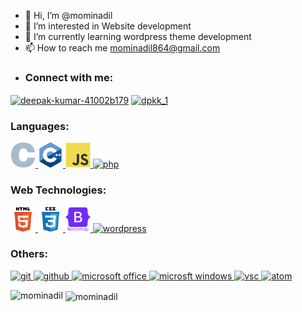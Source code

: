 - 👋 Hi, I’m @mominadil
- 👀 I’m interested in Website development 
- 🌱 I’m currently learning wordpress theme development
- 📫 How to reach me mominadil864@gmail.com
- <h3 align="left">Connect with me:</h3>
<p align="left">
<a href="https://linkedin.com/in/deepak-kumar-41002b179" target="blank"><img align="center" src="https://cdn.jsdelivr.net/npm/simple-icons@3.0.1/icons/linkedin.svg" alt="deepak-kumar-41002b179" height="30" width="40" /></a>
 <a href="https://instagram.com/dpkk_1" target="blank"><img align="center" src="https://cdn.jsdelivr.net/npm/simple-icons@3.0.1/icons/instagram.svg" alt="dpkk_1" height="30" width="40" /></a>
</p>

<h3 align="left">Languages:</h3>
<p align="left"> 
  <a href="https://www.cprogramming.com/" target="_blank"> <img src="https://raw.githubusercontent.com/devicons/devicon/master/icons/c/c-original.svg" alt="c" width="40" height="40"/> </a>
   <a href="https://www.w3schools.com/cpp/" target="_blank"> <img src="https://raw.githubusercontent.com/devicons/devicon/master/icons/cplusplus/cplusplus-original.svg" alt="cplusplus" width="40" height="40"/> </a> 
   <a href="https://developer.mozilla.org/en-US/docs/Web/JavaScript" target="_blank"> <img src="https://raw.githubusercontent.com/devicons/devicon/master/icons/javascript/javascript-original.svg" alt="javascript" width="40" height="40"/> </a>
  <a href="https://www.w3schools.com/php/" target="_blank"> 
    <img src="https://img.icons8.com/officel/50/000000/php-logo.png" alt="php" width="40" height="40"/> </a>
</p>
  
<h3 align="left">Web Technologies:</h3>
<p align="left">
  <a href="https://www.w3.org/html/" target="_blank"> <img src="https://raw.githubusercontent.com/devicons/devicon/master/icons/html5/html5-original-wordmark.svg" alt="html5" width="40" height="40"/> </a>
  <a href="https://www.w3schools.com/css/" target="_blank"> <img src="https://raw.githubusercontent.com/devicons/devicon/master/icons/css3/css3-original-wordmark.svg" alt="css3" width="40" height="40"/> </a> 
  <a href="https://getbootstrap.com" target="_blank"> <img src="https://raw.githubusercontent.com/devicons/devicon/master/icons/bootstrap/bootstrap-plain-wordmark.svg" alt="bootstrap" width="40" height="40"/> </a> 
  <a href="https://wordpress.org/" target="_blank"> <img src="https://img.icons8.com/color/48/000000/wordpress.png" alt="wordpress" width="40" height="40"/> </a>
  </p>
  
<h3 align="left">Others:</h3>
<p align="left">
  <a href="https://git-scm.com/" target="_blank"> <img src="https://www.vectorlogo.zone/logos/git-scm/git-scm-icon.svg" alt="git" width="40" height="40"/> </a>  
  <a href="https://github.com/" target="_blank"> <img src="https://img.icons8.com/fluent/48/000000/github.png" alt="github" width="40" height="40"/> </a>  
  <a href="https://www.office.com/" target="_blank"> <img src="https://img.icons8.com/fluent/48/000000/microsoft-office-2019.png" alt="microsoft office" width="40" height="40"/> </a>  
  <a href="https://www.microsoft.com/en-in/windows" target="_blank"> <img src="https://img.icons8.com/fluent/48/000000/windows-10.png" alt="microsft windows" width="40" height="40"/> </a>  
  <a href="https://code.visualstudio.com/" target="_blank"> <img src="https://img.icons8.com/color/48/000000/visual-studio-code-2019.png" alt="vsc" width="40" height="40"/> </a>  
  <a href="https://atom.io/" target="_blank"> <img src="https://img.icons8.com/emoji/48/000000/atom-symbol-emoji.png" alt="atom" width="40" height="40"/> </a>  
  </p>

<p><img align="left" src="https://github-readme-stats.vercel.app/api/top-langs?username=mominadil&show_icons=true&locale=en&layout=compact" alt=" mominadil" /></p>

<p>&nbsp;<img align="center" src="https://github-readme-stats.vercel.app/api?username=mominadil&show_icons=true&locale=en" alt=" mominadil" /></p>


<!---
mominadil/mominadil is a ✨ special ✨ repository because its `README.md` (this file) appears on your GitHub profile.
You can click the Preview link to take a look at your changes.
--->
